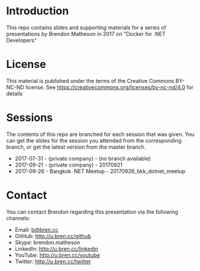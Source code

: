 # Introduction

This repo contains slides and supporting materials for a series of presentations by Brendon Matheson in 2017 on "Docker
for .NET Developers"

# License

This material is published under the terms of the Creative Commons BY-NC-ND license.  See
https://creativecommons.org/licenses/by-nc-nd/4.0 for details

# Sessions

The contents of this repo are branched for each session that was given.  You can get the slides for the session you
attended from the corresponding branch, or get the latest version from the master branch.

- 2017-07-31 - (private company) - (no branch available)
- 2017-09-21 - (private company) - 20170921
- 2017-09-26 - Bangkok .NET Meetup - 20170926_bkk_dotnet_meetup

# Contact

You can contact Brendon regarding this presentation via the following channels:
- Email:    b@bren.cc
- GitHub:   http://u.bren.cc/github
- Skype:    brendon.matheson
- LinkedIn: http://u.bren.cc/linkedin
- YouTube:  http://u.bren.cc/youtube
- Twitter:  http://u.bren.cc/twitter
